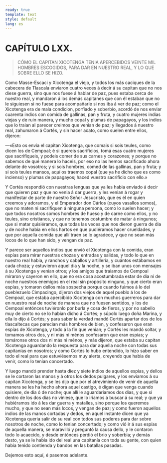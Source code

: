 ```yaml
---
ready: true
template: text
style: default
lang: es
---
```


# CAPÍTULO LXX.

> CÓMO EL CAPITAN XICOTENGA TENIA APERCEBIDOS VEINTE MIL HOMBRES
> ESCOGIDOS, PARA DAR EN NUESTRO REAL, Y LO QUE SOBRE ELLO SE HIZO.


Como Masse-Escaci y Xicotenga el viejo, y todos los más caciques de la
cabecera de Tlascala enviaron cuatro veces á decir á su capitan que no
nos diese guerra, sino que nos fuese á hablar de paz, pues estaba cerca
de nuestro real, y mandaron á los demás capitanes que con él estaban
que no le siguiesen si no fuese para acompañarle si nos iba á ver de
paz; como el Xicotenga era de mala condicion, porfiado y soberbio,
acordó de nos enviar cuarenta indios con comida de gallinas, pan y
fruta, y cuatro mujeres indias viejas y de ruin manera, y mucho copal
y plumas de papagayos, y los indios que lo traian al parecer creimos
que venian de paz; y llegados á nuestro real, zahumaron á Cortés, y sin
hacer acato, como suelen entre ellos, dijeron:

—«Esto os envia el capitan Xicotenga, que comais si sois teules, como
dicen los de Cempoal; é si quereis sacrificios, tomá esas cuatro
mujeres que sacrifiqueis, y podeis comer de sus carnes y corazones;
y porque no sabemos de qué manera lo haceis, por eso no las hemos
sacrificado ahora delante de vosotros; y si sois hombres, comed de las
gallinas, pan y fruta; y si sois teules mansos, aquí os traemos copal
(que ya he dicho que es como incienso) y plumas de papagayos; haced
vuestro sacrificio con ello.»

Y Cortés respondió con nuestras lenguas que ya les habia enviado á
decir que quieren paz y que no venia á dar guerra, y les venian á rogar
y manifestar de parte de nuestro Señor Jesucristo, que es él en quien
creemos y adoramos, y el Emperador don Cárlos (cuyos vasallos somos),
que no maten ni sacrifiquen á ninguna persona, como lo suelen hacer;
y que todos nosotros somos hombres de hueso y de carne como ellos,
y no teules, sino cristianos, y que no tenemos costumbre de matar á
ningunos; que si matar quisiéramos, que todas las veces que nos dieron
guerra de dia y de noche habia en ellos hartos en que pudiéramos hacer
crueldades, y que por aquella comida que allí traen se lo agradece, y
que no sean más locos de lo que han sido, y vengan de paz.

Y parece ser aquellos indios que envió el Xicotenga con la comida,
eran espías para mirar nuestras chozas y entradas y salidas, y todo
lo que en nuestro real habia, y ranchos y caballos y artillería, y
cuántos estábamos en cada choza; y estuvieron aquel dia y la noche, y
se iban unos con mensajes á su Xicotenga y venian otros; y los amigos
que traiamos de Cempoal miraron y cayeron en ello, que no era cosa
acostumbrada estar de dia ni de noche nuestros enemigos en el real
sin propósito ninguno, y que cierto eran espías, y tomaron dellos más
sospecha porque cuando fuimos á lo del pueblezuelo Cimpacingo, dijeron
dos viejos de aquel pueblo á los de Cempoal, que estaba apercibido
Xicotenga con muchos guerreros para dar en nuestro real de noche de
manera que no fuesen sentidos, y los de Cempoal entónces tuviéronlo por
burla y cosa de fieros, y por no sabello muy de cierto no se lo habian
dicho á Cortés; y súpolo luego doña Marina, y ella lo dijo á Cortés;
y para saber la verdad mandó Cortés apartar dos de los tlascaltecas
que parecian más hombres de bien, y confesaron que eran espías de
Xicotenga, y todo á la fin que venian; y Cortés les mandó soltar, y
tomamos otros dos, y ni más ni ménos confesaron que eran espías; y
tomáronse otros dos ni más ni ménos, y más dijeron, que estaba su
capitan Xicotenga aguardando la respuesta para dar aquella noche con
todas sus capitanías en nosotros; y como Cortés lo hubo entendido, lo
hizo saber en todo el real para que estuviésemos muy alerta, creyendo
que habia de venir, como lo tenian concertado.

Y luego mandó prender hasta diez y siete indios de aquellos espías, y
dellos se le cortaron las manos y á otros los dedos pulgares, y los
enviamos á su capitan Xicotenga, y se les dijo que por el atrevimiento
de venir de aquella manera se les ha hecho ahora aquel castigo, é digan
que venga cuando quisiere, de dia ó de noche; que allí le aguardariamos
dos dias, y que si dentro de los dos dias no viniese, que lo iriamos á
buscar á su real; y que ya hubiéramos ido á les dar guerra y matalles,
sino porque los queremos mucho, y que no sean más locos, y vengan de
paz; y como fueron aquellos indios de las manos cortadas y dedos, en
aquel instante dicen que ya Xicotenga queria salir de su real con
todos sus poderes para dar sobre nosotros de noche, como lo tenian
concertado; y como vió ir á sus espías de aquella manera, se maravilló
y preguntó la causa dello, y le contaron todo lo acaecido, y desde
entónces perdió el brio y soberbia; y demás desto, ya se le habia
ido del real una capitanía con toda su gente, con quien habia tenido
contienda y bandos en las batallas pasadas.

Dejemos esto aquí, é pasemos adelante.

